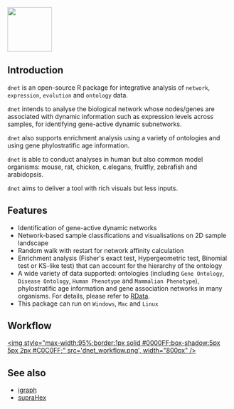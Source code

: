 <a href="index.html"><IMG src="dnet_logo1.png" height="100px" id="logo"></a>

## Introduction

`dnet` is an open-source R package for integrative analysis of `network`, `expression`, `evolution` and `ontology` data. 

`dnet` intends to analyse the biological network whose nodes/genes are associated with dynamic information such as expression levels across samples, for identifying gene-active dynamic subnetworks.

`dnet` also supports enrichment analysis using a variety of ontologies and using gene phylostratific age information. 

`dnet` is able to conduct analyses in human but also common model organisms: mouse, rat, chicken, c.elegans, fruitfly, zebrafish and arabidopsis.

`dnet` aims to deliver a tool with rich visuals but less inputs.

## Features

* Identification of gene-active dynamic networks
* Network-based sample classifications and visualisations on 2D sample landscape
* Random walk with restart for network affinity calculation
* Enrichment analysis (Fisher's exact test, Hypergeometric test, Binomial test or KS-like test) that can account for the hierarchy of the ontology
* A wide variety of data supported: ontologies (including `Gene Ontology`, `Disease Ontology`, `Human Phenotype` and `Mammalian Phenotype`), phylostratific age information and gene association networks in many organisms. For details, please refer to [RData](http://dnet.r-forge.r-project.org/rdata.html).
* This package can run on `Windows`, `Mac` and `Linux`

## Workflow

<a href="javascript:newWin('dnet_workflow.png', 'dnet_workflow.png', '1200', '600')" title="Click to enlarge"><img style="max-width:95%;border:1px solid #0000FF;box-shadow:5px 5px 2px #C0C0FF;" src='dnet_workflow.png', width="800px" /></a>

## See also

* [igraph](http://igraph.sourceforge.net)
* [supraHex](http://supfam.org/supraHex)

